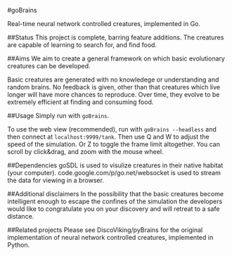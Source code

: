 #goBrains

Real-time neural network controlled creatures, implemented in Go.

##Status
This project is complete, barring feature additions.
The creatures are capable of learning to search for, and find food.

##Aims
We aim to create a general framework on which basic evolutionary creatures can be developed.

Basic creatures are generated with no knowledege or understanding and random brains.
No feedback is given, other than that creatures which live longer will have more chances to reproduce.
Over time, they evolve to be extremely efficient at finding and consuming food.

##Usage
Simply run with `goBrains`.

To use the web view (recommended), run with `goBrains --headless` and then connect at `localhost:9999/tank`.
Then use Q and W to adjust the speed of the simulation.  Or Z to toggle the frame limit altogether.  You can scroll by click&drag, and zoom with the mouse wheel.

##Dependencies
goSDL is used to visulize creatures in their native habitat (your computer).
code.google.com/p/go.net/websocket is used to stream the data for viewing in a browser.

##Additional disclaimers
In the possibility that the basic creatures become intelligent enough to escape the confines of the simulation the developers would like to congratulate you on your discovery and will retreat to a safe distance.

##Related projects
Please see DiscoViking/pyBrains for the original implementation of neural network controlled creatures, implemented in Python.
